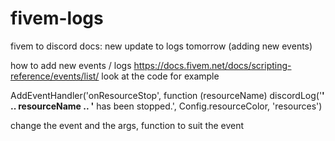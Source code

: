 # fivem-logs
fivem to discord 
docs:
new update to logs tomorrow (adding new events)

how to add new events / logs
https://docs.fivem.net/docs/scripting-reference/events/list/
look at the code for example


AddEventHandler('onResourceStop', function (resourceName)
    discordLog('**' .. resourceName .. '** has been stopped.', Config.resourceColor, 'resources')

change the event and the args, function to suit the event
